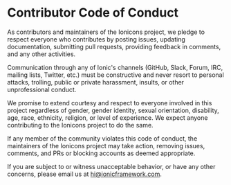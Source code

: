 # Contributor Code of Conduct

As contributors and maintainers of the Ionicons project, we pledge to respect everyone who contributes by posting issues, updating documentation, submitting pull requests, providing feedback in comments, and any other activities.

Communication through any of Ionic's channels (GitHub, Slack, Forum, IRC, mailing lists, Twitter, etc.) must be constructive and never resort to personal attacks, trolling, public or private harassment, insults, or other unprofessional conduct.

We promise to extend courtesy and respect to everyone involved in this project regardless of gender, gender identity, sexual orientation, disability, age, race, ethnicity, religion, or level of experience. We expect anyone contributing to the Ionicons project to do the same.

If any member of the community violates this code of conduct, the maintainers of the Ionicons project may take action, removing issues, comments, and PRs or blocking accounts as deemed appropriate.

If you are subject to or witness unacceptable behavior, or have any other concerns, please email us at [hi@ionicframework.com](mailto:hi@ionicframework.com).

